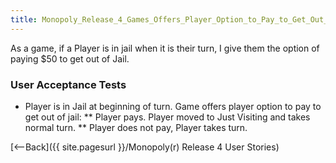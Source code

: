 ```yaml
---
title: Monopoly_Release_4_Games_Offers_Player_Option_to_Pay_to_Get_Out_of_Jail
---
```

As a game, if a Player is in jail when it is their turn, I give them the option of paying $50 to get out of Jail.

### User Acceptance Tests
* Player is in Jail at beginning of turn. Game offers player option to pay to get out of jail:
** Player pays. Player moved to Just Visiting and takes normal turn.
** Player does not pay, Player takes turn.

[<--Back]({{ site.pagesurl }}/Monopoly(r) Release 4 User Stories)